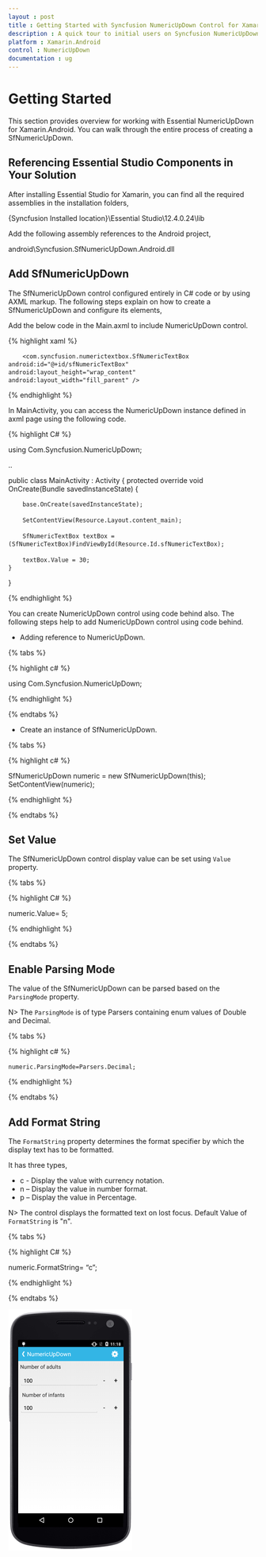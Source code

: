 ```yaml
---
layout : post
title : Getting Started with Syncfusion NumericUpDown Control for Xamarin.Android
description : A quick tour to initial users on Syncfusion NumericUpDown control for Xamarin.Android platform 
platform : Xamarin.Android
control : NumericUpDown 
documentation : ug
---
```


# Getting Started

This section provides overview for working with Essential NumericUpDown for Xamarin.Android. You can walk through the entire process of creating a SfNumericUpDown.

## Referencing Essential Studio Components in Your Solution	

After installing Essential Studio for Xamarin, you can find all the required assemblies in the installation folders,

{Syncfusion Installed location}\Essential Studio\12.4.0.24\lib

Add the following assembly references to the Android project,

android\Syncfusion.SfNumericUpDown.Android.dll

## Add SfNumericUpDown

The SfNumericUpDown control configured entirely in C# code or by using AXML markup. The following steps explain on how to create a SfNumericUpDown and configure its elements,

Add the below code in the Main.axml to include NumericUpDown control.

{% highlight xaml %}

<?xml version="1.0" encoding="utf-8"?>
<LinearLayout xmlns:android="http://schemas.android.com/apk/res/android"
	android:orientation="vertical"
	android:layout_width="match_parent"
	android:layout_height="match_parent">

        <com.syncfusion.numerictextbox.SfNumericTextBox 
	android:id="@+id/sfNumericTextBox"    
	android:layout_height="wrap_content" 
	android:layout_width="fill_parent" />

</LinearLayout> 
  
{% endhighlight %}

In MainActivity, you can access the NumericUpDown instance defined in axml page using the following code.

{% highlight C# %}

using Com.Syncfusion.NumericUpDown;

..

public class MainActivity : Activity
{
    protected override void OnCreate(Bundle savedInstanceState)
    {
    
        base.OnCreate(savedInstanceState);

        SetContentView(Resource.Layout.content_main);

        SfNumericTextBox textBox = (SfNumericTextBox)FindViewById(Resource.Id.sfNumericTextBox);

        textBox.Value = 30;
    }
}

{% endhighlight %}

You can create NumericUpDown control using code behind also. The following steps help to add NumericUpDown control using code behind.

* Adding reference to NumericUpDown.

{% tabs %}

{% highlight c# %}

using Com.Syncfusion.NumericUpDown;

{% endhighlight %}

{% endtabs %}

* Create an instance of SfNumericUpDown.

{% tabs %}

{% highlight c# %}

SfNumericUpDown numeric = new SfNumericUpDown(this);
SetContentView(numeric);

{% endhighlight %}

{% endtabs %}

## Set Value

The SfNumericUpDown control display value can be set using `Value` property. 

{% tabs %}

{% highlight C# %}

numeric.Value= 5;

{% endhighlight %}

{% endtabs %}

## Enable Parsing Mode

The value of the SfNumericUpDown can be parsed based on the `ParsingMode` property. 

N> The `ParsingMode` is of type Parsers containing enum values of Double and Decimal.

{% tabs %}

{% highlight c# %}

	numeric.ParsingMode=Parsers.Decimal;
	
{% endhighlight %}

{% endtabs %}

## Add Format String

The `FormatString` property determines the format specifier by which the display text has to be formatted. 

It has three types,

* c - Display the value with currency notation.
* n – Display the value in number format.
* p – Display the value in Percentage.

N> The control displays the formatted text on lost focus. Default Value of `FormatString` is "n".

{% tabs %}

{% highlight C# %}

numeric.FormatString= “c”;

{% endhighlight %}

{% endtabs %}

![](images/gettingstarted.png)
